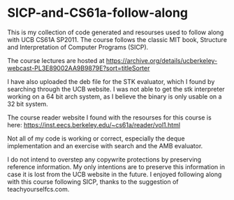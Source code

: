 # SICP-and-CS61a-follow-along

This is my collection of code generated and resourses used to follow along with UCB CS61A SP2011. The course follows the classic MIT book, Structure and Interpretation of Computer Programs (SICP).

The course lectures are hosted at https://archive.org/details/ucberkeley-webcast-PL3E89002AA9B9879E?sort=titleSorter

I have also uploaded the deb file for the STK evaluator, which I found by searching through the UCB website.
I was not able to get the stk interpreter working on a 64 bit arch system, as I believe the binary is only usable on a 32 bit system.

The course reader website I found with the resourses for this course is here: https://inst.eecs.berkeley.edu/~cs61a/reader/vol1.html

Not all of my code is working or correct, especially the deque implementation and an exercise with search and the AMB evaluator.

I do not intend to overstep any copywrite protections by preserving reference information.
My only intentions are to preserve this information in case it is lost from the UCB website in the future.
I enjoyed following along with this course following SICP, thanks to the suggestion of teachyourselfcs.com.
